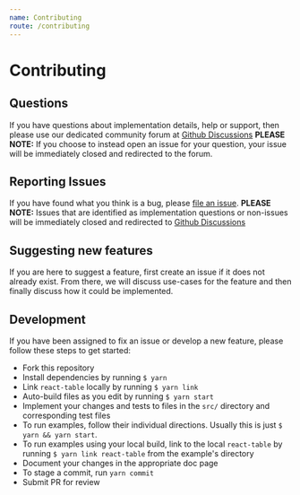 ```yaml
---
name: Contributing
route: /contributing
---
```


# Contributing

## Questions

If you have questions about implementation details, help or support, then please use our dedicated community forum at [Github Discussions](https://github.com/tannerlinsley/react-table/discussions) **PLEASE NOTE:** If you choose to instead open an issue for your question, your issue will be immediately closed and redirected to the forum.

## Reporting Issues

If you have found what you think is a bug, please [file an issue](https://github.com/tannerlinsley/react-table/issues/new). **PLEASE NOTE:** Issues that are identified as implementation questions or non-issues will be immediately closed and redirected to [Github Discussions](https://github.com/tannerlinsley/react-table/discussions)

## Suggesting new features

If you are here to suggest a feature, first create an issue if it does not already exist. From there, we will discuss use-cases for the feature and then finally discuss how it could be implemented.

## Development

If you have been assigned to fix an issue or develop a new feature, please follow these steps to get started:

- Fork this repository
- Install dependencies by running `$ yarn`
- Link `react-table` locally by running `$ yarn link`
- Auto-build files as you edit by running `$ yarn start`
- Implement your changes and tests to files in the `src/` directory and corresponding test files
- To run examples, follow their individual directions. Usually this is just `$ yarn && yarn start`.
- To run examples using your local build, link to the local `react-table` by running `$ yarn link react-table` from the example's directory
- Document your changes in the appropriate doc page
- To stage a commit, run `yarn commit`
- Submit PR for review
